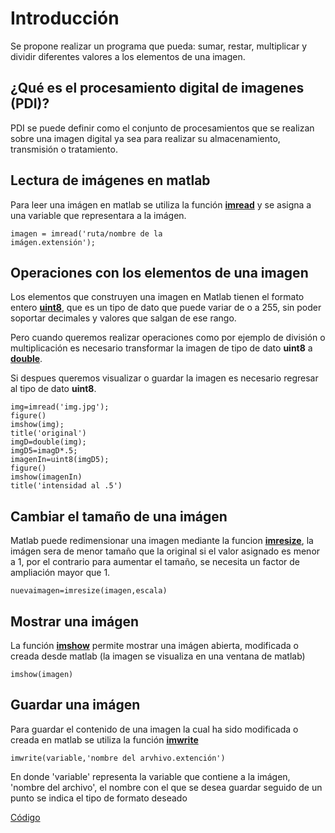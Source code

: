 # Introducción
Se propone realizar un programa que pueda: sumar, restar, multiplicar y dividir diferentes valores a los elementos de una imagen.

## ¿Qué es el procesamiento digital de imagenes (PDI)?
PDI se puede definir como el conjunto de procesamientos que se realizan sobre una imagen digital ya sea para realizar su almacenamiento, transmisión o tratamiento.

## Lectura de imágenes en matlab
Para leer una imágen en matlab se utiliza la función <a href="https://la.mathworks.com/help/matlab/ref/imread.html"> **imread**</a> y se asigna a una variable que representara a la imágen.

<code>imagen = imread('ruta/nombre de la imágen.extensión');</code>

## Operaciones con los elementos de una imagen
Los elementos que construyen una imagen en Matlab tienen el formato entero <a href="https://la.mathworks.com/help/matlab/ref/uint8.html">**uint8**</a>, que es un tipo de dato que puede variar de o a 255, sin poder soportar decimales y valores que salgan de ese rango.

Pero cuando queremos realizar operaciones como por ejemplo de división o multiplicación es necesario transformar la imagen de tipo de dato **uint8** a <a href="https://la.mathworks.com/help/matlab/ref/double.html?searchHighlight=double&s_tid=srchtitle_double_2">**double**</a>.

Si despues queremos visualizar o guardar la imagen es necesario regresar al tipo de dato **uint8**.

~~~
img=imread('img.jpg');
figure()
imshow(img);
title('original')
imgD=double(img);
imgD5=imagD*.5;
imagenIn=uint8(imgD5);
figure()
imshow(imagenIn)
title('intensidad al .5')
~~~

## Cambiar el tamaño de una imágen
Matlab puede redimensionar una imagen mediante la funcion <a href= "https://la.mathworks.com/help/matlab/ref/imresize.html">**imresize**</a>, la imágen sera de menor tamaño que la original si el valor asignado es menor a 1, por el contrario para aumentar el tamaño, se necesita un factor de ampliación mayor que 1.

<code>nuevaimagen=imresize(imagen,escala)</code>

## Mostrar una imágen
La función <a href="https://la.mathworks.com/help/images/ref/imshow.html?searchHighlight=imshow&s_tid=srchtitle_imshow_1">**imshow**</a> permite mostrar una imágen abierta, modificada o creada desde matlab (la imagen se visualiza en una ventana de matlab)

<code>imshow(imagen)</code>

## Guardar una imágen
Para guardar el contenido de una imagen la cual ha sido modificada o creada en matlab se utiliza la función <a href="https://la.mathworks.com/help/matlab/ref/imwrite.html?s_tid=doc_ta">**imwrite**</a>

<code>imwrite(variable,'nombre del arvhivo.extención')</code>

En donde 'variable' representa la variable que contiene a la imágen, 'nombre del archivo', el nombre con el que se desea guardar seguido de un punto se indica el tipo de formato deseado

<a href="https://github.com/ArturoEmmanuelToledoAguado/Resta">Código</a>